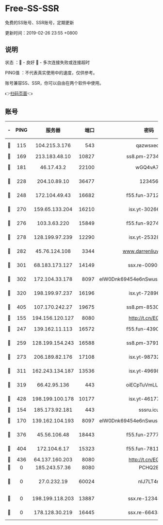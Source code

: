 # Free-SS-SSR

免费的SS账号、SSR账号，定期更新

更新时间：2019-02-26 23:55 +0800

## 说明

状态     ：🙂 - 良好 🙁 - 多次连接失败或连接超时

PING值   ：不代表真实使用中的速度，仅供参考。

账号兼容SS、SSR，你可以自由在两个软件中使用。

👉[扫码页面](https://liesauer.github.io/free-ss-ssr.github.io/)👈

## 账号

|-|PING|服务器|端口|密码|加密方式|区域|
|:----:|:----:|:-----:|-----:|:----:|:----:|:----:|
|🙂|115|104.215.3.176|543|qazwsxedc|aes-256-gcm|JP|
|🙂|169|213.183.48.10|10827|ss8.pm-27345710|rc4-md5|RU|
|🙂|181|46.17.43.2|22100|wGQ4vA7D|aes-256-gcm|RU|
|🙂|228|204.10.89.10|36477|123456|aes-256-cfb|US|
|🙂|248|172.104.49.43|16682|f55.fun-37126498|aes-256-cfb|SG|
|🙂|270|159.65.133.204|16210|isx.yt-30266739|aes-256-cfb|SG|
|🙂|276|103.3.63.220|15849|f55.fun-92746572|aes-256-cfb|SG|
|🙂|278|128.199.97.239|12290|isx.yt-25328979|aes-256-cfb|SG|
|🙂|282|45.76.124.108|3344|www.darrenliuwei.com|aes-256-cfb|AU|
|🙂|301|68.183.173.127|14149|ssx.re-00905761|aes-256-cfb|US|
|🙂|302|172.104.33.178|8097|eIW0Dnk69454e6nSwuspv9DmS201tQ0D|aes-256-cfb|SG|
|🙂|320|198.199.97.237|16196|isx.yt-72896102|aes-256-cfb|US|
|🙂|405|107.170.242.27|19675|ss8.pm-85305168|aes-256-cfb|US|
|🙂|155|194.156.120.127|8080|http://t.cn/EGJIyrl|rc4-md5|RU|
|🙂|247|139.162.11.113|16572|f55.fun-43900311|aes-256-cfb|SG|
|🙂|259|128.199.154.243|16588|ss8.pm-37919199|aes-256-cfb|SG|
|🙂|273|206.189.82.176|17108|isx.yt-98732085|aes-256-cfb|SG|
|🙂|311|162.243.134.187|13536|isx.yt-49698511|aes-256-cfb|US|
|🙂|319|66.42.95.136|443|oiECpTuVmLLxk4Ts|aes-256-cfb|US|
|🙂|428|198.199.100.178|10177|isx.yt-46177591|aes-256-cfb|US|
|🙁|154|185.173.92.181|443|sssru.icu|rc4-md5|RU|
|🙁|170|139.162.104.193|8097|eIW0Dnk69454e6nSwuspv9DmS201tQ0D|aes-256-cfb|JP|
|🙁|376|45.56.106.48|18443|f55.fun-27772788|aes-256-cfb|US|
|🙁|404|172.104.6.17|15323|f55.fun-78116806|aes-256-cfb|US|
|🙁|436|64.137.160.203|8080|http://t.cn/EGJIyrl|rc4-md5|CA|
|🙁|0|185.243.57.36|8080|PCHQ2E|rc4-md5|US|
|🙁|0|27.0.232.19|60024|nIJ7LT4n|xchacha20-ietf-poly1305|HK|
|🙁|0|198.199.118.203|13887|ssx.re-12348828|aes-256-cfb|US|
|🙁|0|178.128.30.219|16445|ssx.re-66438598|aes-256-cfb|SG|
